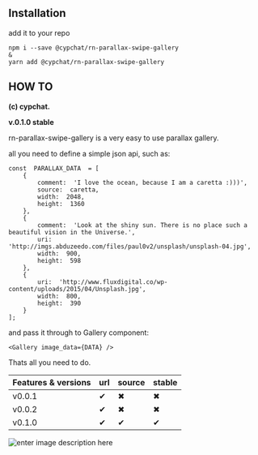 ﻿## Installation

add it to your repo
 

    npm i --save @cypchat/rn-parallax-swipe-gallery
    &
    yarn add @cypchat/rn-parallax-swipe-gallery

## HOW TO

**(c) cypchat.** 

**v.0.1.0 stable**

rn-parallax-swipe-gallery is a very easy to use parallax gallery.

all you need to define a simple json api, such as:

    const  PARALLAX_DATA  = [
	    {
		    comment:  'I love the ocean, because I am a caretta :)))',
		    source:  caretta,
		    width:  2048,
		    height:  1360
	    },
	    {
		    comment:  'Look at the shiny sun. There is no place such a beautiful vision in the Universe.',
		    uri:  'http://imgs.abduzeedo.com/files/paul0v2/unsplash/unsplash-04.jpg',
		    width:  900,
		    height:  598
	    },
	    {
		    uri:  'http://www.fluxdigital.co/wp-content/uploads/2015/04/Unsplash.jpg',
		    width:  800,
		    height:  390
	    }
    ];

and pass it through to Gallery component:

    <Gallery image_data={DATA} />

Thats all you need to do.

|Features & versions | url | source | stable |
|--|--|--|--|
| v0.0.1  | ✔ | ✖	| ✖
| v0.0.2  | ✔ | ✖	| ✖
| v0.1.0  | ✔ | ✔ | ✔ |


![enter image description here](https://lh3.googleusercontent.com/Z-aLNLaRBcZbyN_JnVQg6wMnTLj7cMefL_hEcQ_Dybgr_B3LHQkALYvZZMYQAqQTHoCMn6pKG0DM "Swipe Update gif")

